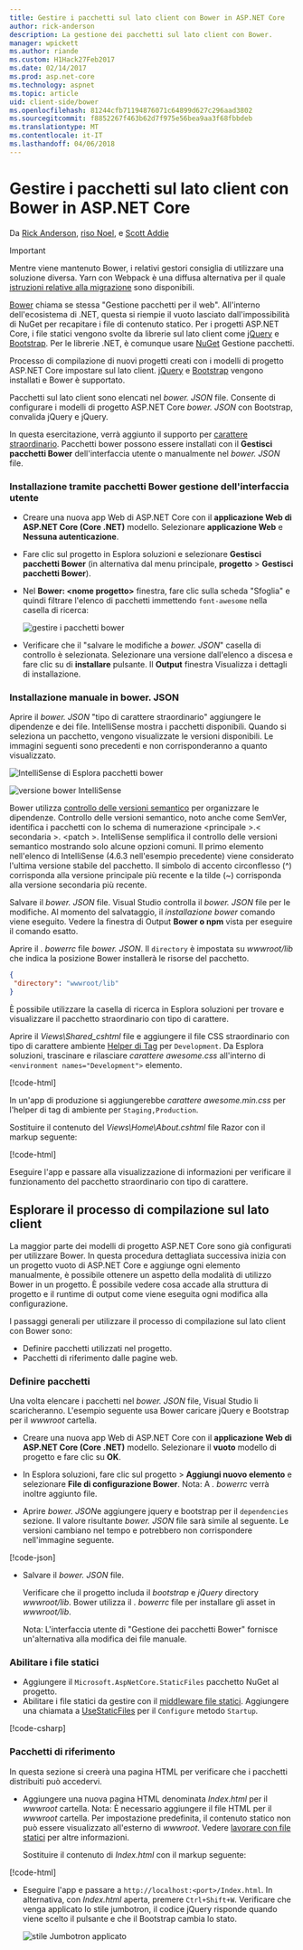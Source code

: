 ```yaml
---
title: Gestire i pacchetti sul lato client con Bower in ASP.NET Core
author: rick-anderson
description: La gestione dei pacchetti sul lato client con Bower.
manager: wpickett
ms.author: riande
ms.custom: H1Hack27Feb2017
ms.date: 02/14/2017
ms.prod: asp.net-core
ms.technology: aspnet
ms.topic: article
uid: client-side/bower
ms.openlocfilehash: 81244cfb71194876071c64899d627c296aad3802
ms.sourcegitcommit: f8852267f463b62d7f975e56bea9aa3f68fbbdeb
ms.translationtype: MT
ms.contentlocale: it-IT
ms.lasthandoff: 04/06/2018
---
```

# <a name="manage-client-side-packages-with-bower-in-aspnet-core"></a>Gestire i pacchetti sul lato client con Bower in ASP.NET Core

Da [Rick Anderson](https://twitter.com/RickAndMSFT), [riso Noel](https://blog.falafel.com/falafel-software-recognized-sitefinity-website-year/), e [Scott Addie](https://scottaddie.com) 

> [!IMPORTANT]
> Mentre viene mantenuto Bower, i relativi gestori consiglia di utilizzare una soluzione diversa. Yarn con Webpack è una diffusa alternativa per il quale [istruzioni relative alla migrazione](https://bower.io/blog/2017/how-to-migrate-away-from-bower/) sono disponibili.

[Bower](https://bower.io/) chiama se stessa "Gestione pacchetti per il web". All'interno dell'ecosistema di .NET, questa si riempie il vuoto lasciato dall'impossibilità di NuGet per recapitare i file di contenuto statico. Per i progetti ASP.NET Core, i file statici vengono svolte da librerie sul lato client come [jQuery](http://jquery.com/) e [Bootstrap](http://getbootstrap.com/). Per le librerie .NET, è comunque usare [NuGet](https://www.nuget.org/) Gestione pacchetti.

Processo di compilazione di nuovi progetti creati con i modelli di progetto ASP.NET Core impostare sul lato client. [jQuery](http://jquery.com/) e [Bootstrap](http://getbootstrap.com/) vengono installati e Bower è supportato.

Pacchetti sul lato client sono elencati nel *bower. JSON* file. Consente di configurare i modelli di progetto ASP.NET Core *bower. JSON* con Bootstrap, convalida jQuery e jQuery.

In questa esercitazione, verrà aggiunto il supporto per [carattere straordinario](http://fontawesome.io). Pacchetti bower possono essere installati con il **Gestisci pacchetti Bower** dell'interfaccia utente o manualmente nel *bower. JSON* file.

### <a name="installation-via-manage-bower-packages-ui"></a>Installazione tramite pacchetti Bower gestione dell'interfaccia utente

* Creare una nuova app Web di ASP.NET Core con il **applicazione Web di ASP.NET Core (Core .NET)** modello. Selezionare **applicazione Web** e **Nessuna autenticazione**.

* Fare clic sul progetto in Esplora soluzioni e selezionare **Gestisci pacchetti Bower** (in alternativa dal menu principale, **progetto** > **Gestisci pacchetti Bower**).

* Nel **Bower: \<nome progetto\>**  finestra, fare clic sulla scheda "Sfoglia" e quindi filtrare l'elenco di pacchetti immettendo `font-awesome` nella casella di ricerca:

  ![gestire i pacchetti bower](bower/_static/manage-bower-packages.png)

* Verificare che il "salvare le modifiche a *bower. JSON*" casella di controllo è selezionata. Selezionare una versione dall'elenco a discesa e fare clic su di **installare** pulsante. Il **Output** finestra Visualizza i dettagli di installazione.

### <a name="manual-installation-in-bowerjson"></a>Installazione manuale in bower. JSON

Aprire il *bower. JSON* "tipo di carattere straordinario" aggiungere le dipendenze e dei file. IntelliSense mostra i pacchetti disponibili. Quando si seleziona un pacchetto, vengono visualizzate le versioni disponibili. Le immagini seguenti sono precedenti e non corrisponderanno a quanto visualizzato.

![IntelliSense di Esplora pacchetti bower](bower/_static/add-package.png)

![versione bower IntelliSense](bower/_static/version-intelliSense.png)

Bower utilizza [controllo delle versioni semantico](http://semver.org/) per organizzare le dipendenze. Controllo delle versioni semantico, noto anche come SemVer, identifica i pacchetti con lo schema di numerazione \<principale >.\< secondaria >. \<patch >. IntelliSense semplifica il controllo delle versioni semantico mostrando solo alcune opzioni comuni. Il primo elemento nell'elenco di IntelliSense (4.6.3 nell'esempio precedente) viene considerato l'ultima versione stabile del pacchetto. Il simbolo di accento circonflesso (^) corrisponda alla versione principale più recente e la tilde (~) corrisponda alla versione secondaria più recente.

Salvare il *bower. JSON* file. Visual Studio controlla il *bower. JSON* file per le modifiche. Al momento del salvataggio, il *installazione bower* comando viene eseguito. Vedere la finestra di Output **Bower o npm** vista per eseguire il comando esatto.

Aprire il *. bowerrc* file *bower. JSON*. Il `directory` è impostata su *wwwroot/lib* che indica la posizione Bower installerà le risorse del pacchetto.

```json
{
 "directory": "wwwroot/lib"
}
```

È possibile utilizzare la casella di ricerca in Esplora soluzioni per trovare e visualizzare il pacchetto straordinario con tipo di carattere.

Aprire il *Views\Shared\_cshtml* file e aggiungere il file CSS straordinario con tipo di carattere ambiente [Helper di Tag](xref:mvc/views/tag-helpers/intro) per `Development`. Da Esplora soluzioni, trascinare e rilasciare *carattere awesome.css* all'interno di `<environment names="Development">` elemento.

[!code-html[](bower/sample/_Layout.cshtml?highlight=4&range=9-13)]

In un'app di produzione si aggiungerebbe *carattere awesome.min.css* per l'helper di tag di ambiente per `Staging,Production`.

Sostituire il contenuto del *Views\Home\About.cshtml* file Razor con il markup seguente:

[!code-html[](bower/sample/About.cshtml)]

Eseguire l'app e passare alla visualizzazione di informazioni per verificare il funzionamento del pacchetto straordinario con tipo di carattere.

## <a name="exploring-the-client-side-build-process"></a>Esplorare il processo di compilazione sul lato client

La maggior parte dei modelli di progetto ASP.NET Core sono già configurati per utilizzare Bower. In questa procedura dettagliata successiva inizia con un progetto vuoto di ASP.NET Core e aggiunge ogni elemento manualmente, è possibile ottenere un aspetto della modalità di utilizzo Bower in un progetto. È possibile vedere cosa accade alla struttura di progetto e il runtime di output come viene eseguita ogni modifica alla configurazione.

I passaggi generali per utilizzare il processo di compilazione sul lato client con Bower sono:

* Definire pacchetti utilizzati nel progetto. <!-- once defined, you don't need to download them, VS does -->
* Pacchetti di riferimento dalle pagine web.

### <a name="define-packages"></a>Definire pacchetti

Una volta elencare i pacchetti nel *bower. JSON* file, Visual Studio li scaricheranno. L'esempio seguente usa Bower caricare jQuery e Bootstrap per il *wwwroot* cartella.

* Creare una nuova app Web di ASP.NET Core con il **applicazione Web di ASP.NET Core (Core .NET)** modello. Selezionare il **vuoto** modello di progetto e fare clic su **OK**.

* In Esplora soluzioni, fare clic sul progetto > **Aggiungi nuovo elemento** e selezionare **File di configurazione Bower**. Nota: A *. bowerrc* verrà inoltre aggiunto file.

* Aprire *bower. JSON*e aggiungere jquery e bootstrap per il `dependencies` sezione. Il valore risultante *bower. JSON* file sarà simile al seguente. Le versioni cambiano nel tempo e potrebbero non corrispondere nell'immagine seguente.

[!code-json[](bower/sample/bower.json?highlight=5,6)]

* Salvare il *bower. JSON* file.

  Verificare che il progetto includa il *bootstrap* e *jQuery* directory *wwwroot/lib*. Bower utilizza il *. bowerrc* file per installare gli asset in *wwwroot/lib*.

  Nota: L'interfaccia utente di "Gestione dei pacchetti Bower" fornisce un'alternativa alla modifica dei file manuale.

### <a name="enable-static-files"></a>Abilitare i file statici

* Aggiungere il `Microsoft.AspNetCore.StaticFiles` pacchetto NuGet al progetto.
* Abilitare i file statici da gestire con il [middleware file statici](https://docs.microsoft.com/aspnet/core/api/microsoft.aspnetcore.builder.staticfileextensions). Aggiungere una chiamata a [UseStaticFiles](https://docs.microsoft.com/aspnet/core/api/microsoft.aspnetcore.builder.staticfileextensions) per il `Configure` metodo `Startup`.

[!code-csharp[](bower/sample/Startup.cs?highlight=9)]

### <a name="reference-packages"></a>Pacchetti di riferimento

In questa sezione si creerà una pagina HTML per verificare che i pacchetti distribuiti può accedervi.

* Aggiungere una nuova pagina HTML denominata *Index.html* per il *wwwroot* cartella. Nota: È necessario aggiungere il file HTML per il *wwwroot* cartella. Per impostazione predefinita, il contenuto statico non può essere visualizzato all'esterno di *wwwroot*. Vedere [lavorare con file statici](xref:fundamentals/static-files) per altre informazioni.

  Sostituire il contenuto di *Index.html* con il markup seguente:

[!code-html[](bower/sample/Index.html)]

* Eseguire l'app e passare a `http://localhost:<port>/Index.html`. In alternativa, con *Index.html* aperta, premere `Ctrl+Shift+W`. Verificare che venga applicato lo stile jumbotron, il codice jQuery risponde quando viene scelto il pulsante e che il Bootstrap cambia lo stato.

  ![stile Jumbotron applicato](bower/_static/jumbotron.png)
